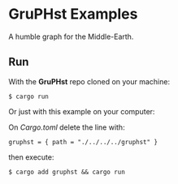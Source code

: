 # GruPHst Examples

A humble graph for the Middle-Earth.

## Run

With the **GruPHst** repo cloned on your machine:

`$ cargo run`

Or just with this example on your computer:

On *Cargo.toml* delete the line with:

`gruphst = { path = "./../../../gruphst" }` 

then execute:

`$ cargo add gruphst && cargo run`
